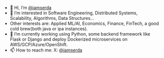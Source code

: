 - 👋 Hi, I’m [@iamserda](https://twitter.com/iamserda)
- 👀 I’m interested in Software Engineering, Distributed Systems, Scalability, Algorithms, Data Structures...
- Other interests are: Applied ML/AI, Economics, Finance, FinTech, a good cold brew(both java or ipa instances).
- 🌱 I’m currently working using Python, some backend framework like Flask or Django and deploy Dockerized microservices on AWS/GCP/Azure/OpenShift.
- 📫 How to reach me: X: [@iamserda](https://twitter.com/iamserda)

<!---
iamserda/iamserda is a ✨ special ✨ repository because its `README.md` (this file) appears on your GitHub profile.
You can click the Preview link to take a look at your changes.
--->
